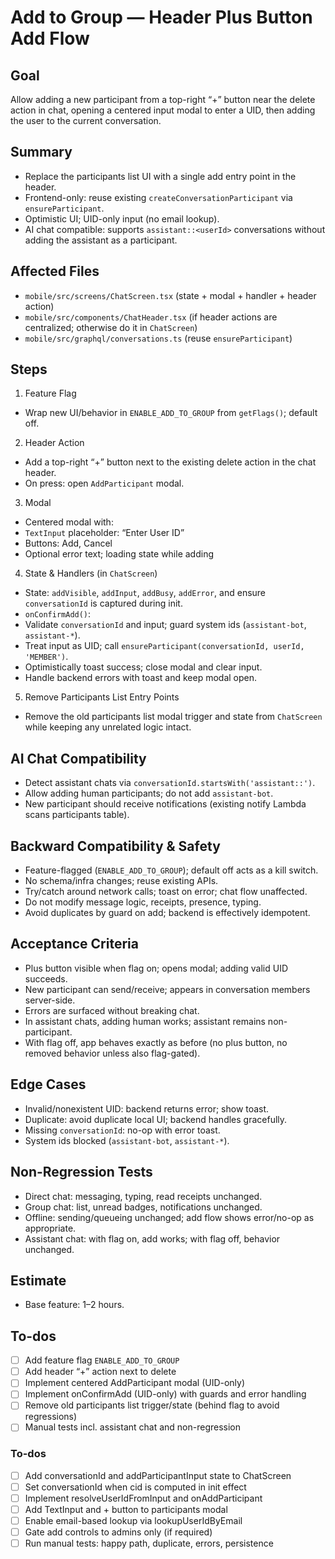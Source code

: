 <!-- 75bee5ab-2fe7-41e8-9d12-5698271ff9cc 4ffa195c-6837-4858-ab41-1a2835c3a40a -->
# Add to Group — Header Plus Button Add Flow

## Goal

Allow adding a new participant from a top-right “+” button near the delete action in chat, opening a centered input modal to enter a UID, then adding the user to the current conversation.

## Summary

- Replace the participants list UI with a single add entry point in the header.
- Frontend-only: reuse existing `createConversationParticipant` via `ensureParticipant`.
- Optimistic UI; UID-only input (no email lookup).
- AI chat compatible: supports `assistant::<userId>` conversations without adding the assistant as a participant.

## Affected Files

- `mobile/src/screens/ChatScreen.tsx` (state + modal + handler + header action)
- `mobile/src/components/ChatHeader.tsx` (if header actions are centralized; otherwise do it in `ChatScreen`)
- `mobile/src/graphql/conversations.ts` (reuse `ensureParticipant`)

## Steps

1) Feature Flag

- Wrap new UI/behavior in `ENABLE_ADD_TO_GROUP` from `getFlags()`; default off.

2) Header Action

- Add a top-right “+” button next to the existing delete action in the chat header.
- On press: open `AddParticipant` modal.

3) Modal

- Centered modal with:
- `TextInput` placeholder: “Enter User ID”
- Buttons: Add, Cancel
- Optional error text; loading state while adding

4) State & Handlers (in `ChatScreen`)

- State: `addVisible`, `addInput`, `addBusy`, `addError`, and ensure `conversationId` is captured during init.
- `onConfirmAdd()`:
- Validate `conversationId` and input; guard system ids (`assistant-bot`, `assistant-*`).
- Treat input as UID; call `ensureParticipant(conversationId, userId, 'MEMBER')`.
- Optimistically toast success; close modal and clear input.
- Handle backend errors with toast and keep modal open.

5) Remove Participants List Entry Points

- Remove the old participants list modal trigger and state from `ChatScreen` while keeping any unrelated logic intact.

## AI Chat Compatibility

- Detect assistant chats via `conversationId.startsWith('assistant::')`.
- Allow adding human participants; do not add `assistant-bot`.
- New participant should receive notifications (existing notify Lambda scans participants table).

## Backward Compatibility & Safety

- Feature-flagged (`ENABLE_ADD_TO_GROUP`); default off acts as a kill switch.
- No schema/infra changes; reuse existing APIs.
- Try/catch around network calls; toast on error; chat flow unaffected.
- Do not modify message logic, receipts, presence, typing.
- Avoid duplicates by guard on add; backend is effectively idempotent.

## Acceptance Criteria

- Plus button visible when flag on; opens modal; adding valid UID succeeds.
- New participant can send/receive; appears in conversation members server-side.
- Errors are surfaced without breaking chat.
- In assistant chats, adding human works; assistant remains non-participant.
- With flag off, app behaves exactly as before (no plus button, no removed behavior unless also flag-gated).

## Edge Cases

- Invalid/nonexistent UID: backend returns error; show toast.
- Duplicate: avoid duplicate local UI; backend handles gracefully.
- Missing `conversationId`: no-op with error toast.
- System ids blocked (`assistant-bot`, `assistant-*`).

## Non-Regression Tests

- Direct chat: messaging, typing, read receipts unchanged.
- Group chat: list, unread badges, notifications unchanged.
- Offline: sending/queueing unchanged; add flow shows error/no-op as appropriate.
- Assistant chat: with flag on, add works; with flag off, behavior unchanged.

## Estimate

- Base feature: 1–2 hours.

## To-dos

- [ ] Add feature flag `ENABLE_ADD_TO_GROUP`
- [ ] Add header “+” action next to delete
- [ ] Implement centered AddParticipant modal (UID-only)
- [ ] Implement onConfirmAdd (UID-only) with guards and error handling
- [ ] Remove old participants list trigger/state (behind flag to avoid regressions)
- [ ] Manual tests incl. assistant chat and non-regression

### To-dos

- [ ] Add conversationId and addParticipantInput state to ChatScreen
- [ ] Set conversationId when cid is computed in init effect
- [ ] Implement resolveUserIdFromInput and onAddParticipant
- [ ] Add TextInput and + button to participants modal
- [ ] Enable email-based lookup via lookupUserIdByEmail
- [ ] Gate add controls to admins only (if required)
- [ ] Run manual tests: happy path, duplicate, errors, persistence